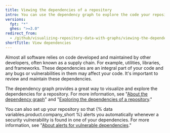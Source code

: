 ```yaml
---
title: Viewing the dependencies of a repository
intro: You can use the dependency graph to explore the code your repository depends on.
versions:
  fpt: "*"
  ghes: ">=3.0"
redirect_from:
  - /github/visualizing-repository-data-with-graphs/viewing-the-dependencies-of-a-repository
shortTitle: View dependencies
---
```


Almost all software relies on code developed and maintained by other developers, often known as a supply chain. For example, utilities, libraries, and frameworks. These dependencies are an integral part of your code and any bugs or vulnerabilities in them may affect your code. It's important to review and maintain these dependencies.

The dependency graph provides a great way to visualize and explore the dependencies for a repository. For more information, see "[About the dependency graph](/code-security/supply-chain-security/about-the-dependency-graph)" and "[Exploring the dependencies of a repository](/code-security/supply-chain-security/exploring-the-dependencies-of-a-repository)."

You can also set up your repository so that {% data variables.product.company_short %} alerts you automatically whenever a security vulnerability is found in one of your dependencies. For more information, see "[About alerts for vulnerable dependencies](/github/managing-security-vulnerabilities/about-alerts-for-vulnerable-dependencies)."
